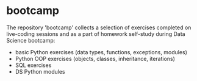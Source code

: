 # bootcamp

The repository 'bootcamp' collects a selection of exercises completed on live-coding sessions and as a part of homework self-study during Data Science bootcamp:

- basic Python exercises (data types, functions, exceptions, modules)
- Python OOP exercises (objects, classes, inheritance, iterations)
- SQL exercises
- DS Python modules
